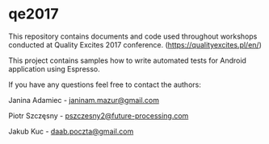 # qe2017

This repository contains documents and code used throughout workshops conducted at Quality Excites 2017 conference. (https://qualityexcites.pl/en/)

This project contains samples how to write automated tests for Android application using Espresso.

If you have any questions feel free to contact the authors:

Janina Adamiec - janinam.mazur@gmail.com

Piotr Szczęsny - pszczesny2@future-processing.com

Jakub Kuc - daab.poczta@gmail.com
